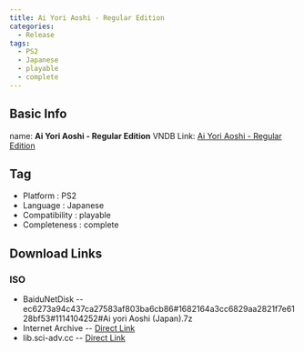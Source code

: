 ```yaml
---
title: Ai Yori Aoshi - Regular Edition
categories:
  - Release
tags:
  - PS2
  - Japanese
  - playable
  - complete
---
```

## Basic Info

name: **Ai Yori Aoshi - Regular Edition**
VNDB Link: [Ai Yori Aoshi - Regular Edition](https://vndb.org/r2959)

## Tag
 - Platform : PS2
 - Language : Japanese
 - Compatibility : playable
 - Completeness : complete

## Download Links
### ISO
 - BaiduNetDisk
 -- ec6273a94c437ca27583af803ba6cb86#1682164a3cc6829aa2821f7e6128bf53#1114104252#Ai yori Aoshi (Japan).7z
 - Internet Archive
 -- [Direct Link](https://archive.org/download/sony_playstation2_a/Ai%20yori%20Aoshi%20%28Japan%29.zip)
 - lib.sci-adv.cc
 -- [Direct Link](https://pan.mcseekeri.top/api/raw/?path=/K%E7%A4%BE%E6%95%B4%E5%90%88/Ai%20yori%20Aoshi%20%28Japan%29.7z)
